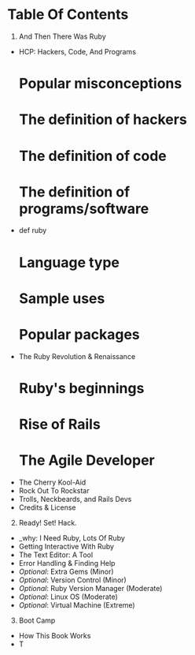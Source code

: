 # Table Of Contents

1. And Then There Was Ruby
  * HCP: Hackers, Code, And Programs
    # Popular misconceptions
    # The definition of hackers
    # The definition of code
    # The definition of programs/software
  * def ruby
    # Language type
    # Sample uses
    # Popular packages
  * The Ruby Revolution & Renaissance
    # Ruby's beginnings
    # Rise of Rails
    # The Agile Developer
  * The Cherry Kool-Aid
  * Rock Out To Rockstar
  * Trolls, Neckbeards, and Rails Devs
  * Credits & License
2. Ready! Set! Hack.
  * _why: I Need Ruby, Lots Of Ruby
  * Getting Interactive With Ruby
  * The Text Editor: A Tool
  * Error Handling & Finding Help
  * _Optional_: Extra Gems (Minor)
  * _Optional_: Version Control (Minor)
  * _Optional_: Ruby Version Manager (Moderate)
  * _Optional_: Linux OS (Moderate)
  * _Optional_: Virtual Machine (Extreme)
3. Boot Camp
  * How This Book Works
  * T
